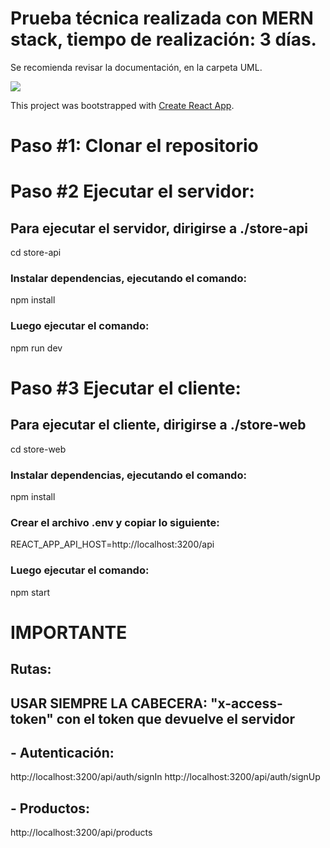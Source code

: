 # Prueba técnica realizada con MERN stack, tiempo de realización: 3 días.

Se recomienda revisar la documentación, en la carpeta UML.

![](https://github.com/Dtowerssj/shoes-store/blob/master/GIF.gif)

This project was bootstrapped with [Create React App](https://github.com/facebook/create-react-app).

# Paso #1: Clonar el repositorio

# Paso #2 Ejecutar el servidor:

## Para ejecutar el servidor, dirigirse a ./store-api

cd store-api

### Instalar dependencias, ejecutando el comando:

npm install

### Luego ejecutar el comando:

npm run dev

# Paso #3 Ejecutar el cliente:

## Para ejecutar el cliente, dirigirse a ./store-web

cd store-web

### Instalar dependencias, ejecutando el comando:

npm install

### Crear el archivo .env y copiar lo siguiente:

REACT_APP_API_HOST=http://localhost:3200/api

### Luego ejecutar el comando:

npm start

# IMPORTANTE

## Rutas:

## USAR SIEMPRE LA CABECERA: "x-access-token" con el token que devuelve el servidor

## - Autenticación:

http://localhost:3200/api/auth/signIn
http://localhost:3200/api/auth/signUp

## - Productos:

http://localhost:3200/api/products
